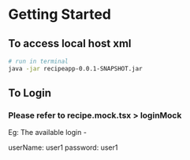 # Getting Started

## To access local host xml

```bash
# run in terminal
java -jar recipeapp-0.0.1-SNAPSHOT.jar
```

## To Login

### Please refer to recipe.mock.tsx > loginMock

Eg: The available login -

userName: user1
password: user1